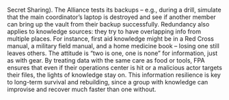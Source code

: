Secret Sharing). The Alliance tests its backups – e.g., during a drill, simulate that the main coordinator’s laptop is destroyed and see if another member can bring up the vault from their backup successfully. Redundancy also applies to knowledge sources: they try to have overlapping info from multiple places. For instance, first aid knowledge might be in a Red Cross manual, a military field manual, and a home medicine book – losing one still leaves others. The attitude is “two is one, one is none” for information, just as with gear. By treating data with the same care as food or tools, FPA ensures that even if their operations center is hit or a malicious actor targets their files, the lights of knowledge stay on. This information resilience is key to long-term survival and rebuilding, since a group with knowledge can improvise and recover much faster than one without.